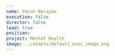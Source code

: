 ```yaml
---
name: Varun Narayan
executive: false
director: false
lead: true
position:  
project: Mental Health
image: ../assets/default_exec_image.png
---
```

